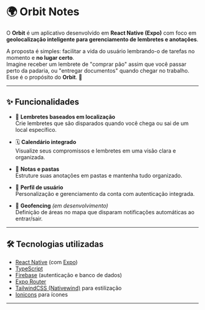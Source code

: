 # 🌍 Orbit Notes

O **Orbit** é um aplicativo desenvolvido em **React Native (Expo)** com foco em **geolocalização inteligente para gerenciamento de lembretes e anotações**.  

A proposta é simples: facilitar a vida do usuário lembrando-o de tarefas no momento e **no lugar certo**.  
Imagine receber um lembrete de "comprar pão" assim que você passar perto da padaria, ou "entregar documentos" quando chegar no trabalho. Esse é o propósito do **Orbit**. 🚀

---

## ✨ Funcionalidades

- 📌 **Lembretes baseados em localização**  
  Crie lembretes que são disparados quando você chega ou sai de um local específico.

- 🗓️ **Calendário integrado**  
  Visualize seus compromissos e lembretes em uma visão clara e organizada.

- 📝 **Notas e pastas**  
  Estruture suas anotações em pastas e mantenha tudo organizado.

- 👤 **Perfil de usuário**  
  Personalização e gerenciamento da conta com autenticação integrada.

- 📍 **Geofencing** *(em desenvolvimento)*  
  Definição de áreas no mapa que disparam notificações automáticas ao entrar/sair.

---

## 🛠️ Tecnologias utilizadas

- [React Native](https://reactnative.dev/) (com [Expo](https://expo.dev/))
- [TypeScript](https://www.typescriptlang.org/)
- [Firebase](https://firebase.google.com/) (autenticação e banco de dados)
- [Expo Router](https://expo.github.io/router/)
- [TailwindCSS (Nativewind)](https://www.nativewind.dev/) para estilização
- [Ionicons](https://ionic.io/ionicons) para ícones

---


